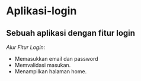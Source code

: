 # Aplikasi-login
Sebuah aplikasi dengan fitur login
--

*Alur Fitur Login:*
- Memasukkan email dan password
- Memvalidasi masukan.
- Menampilkan halaman home.
